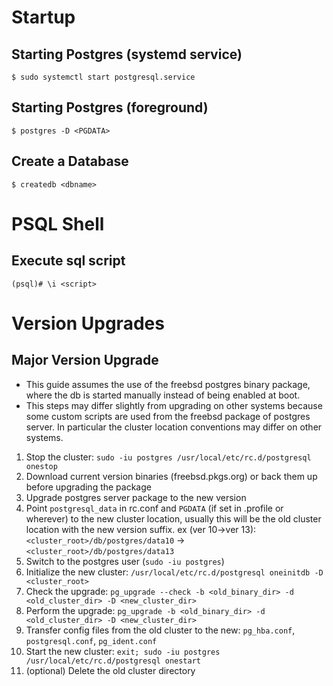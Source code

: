 # Startup
## Starting Postgres (systemd service)
`$ sudo systemctl start postgresql.service`

## Starting Postgres (foreground)
`$ postgres -D <PGDATA>`

## Create a Database
`$ createdb <dbname>`

# PSQL Shell
## Execute sql script
`(psql)# \i <script>`

# Version Upgrades
## Major Version Upgrade
* This guide assumes the use of the freebsd postgres binary package, where the db is started manually instead of being enabled at boot.
* This steps may differ slightly from upgrading on other systems because some custom scripts are used from the freebsd package of postgres server. In particular the cluster location conventions may differ on other systems.
1. Stop the cluster: `sudo -iu postgres /usr/local/etc/rc.d/postgresql onestop`
2. Download current version binaries (freebsd.pkgs.org) or back them up before upgrading the package
3. Upgrade postgres server package to the new version
4. Point `postgresql_data` in rc.conf and `PGDATA` (if set in .profile or wherever) to the new cluster location, usually this will be the old cluster location with the new version suffix. ex (ver 10->ver 13): `<cluster_root>/db/postgres/data10` -> `<cluster_root>/db/postgres/data13`
5. Switch to the postgres user (`sudo -iu postgres`)
6. Initialize the new cluster: `/usr/local/etc/rc.d/postgresql oneinitdb -D <cluster_root>`
7. Check the upgrade: `pg_upgrade --check -b <old_binary_dir> -d <old_cluster_dir> -D <new_cluster_dir>`
8. Perform the upgrade: `pg_upgrade -b <old_binary_dir> -d <old_cluster_dir> -D <new_cluster_dir>`
9. Transfer config files from the old cluster to the new: `pg_hba.conf`, `postgresql.conf`, `pg_ident.conf`
10. Start the new cluster: `exit; sudo -iu postgres /usr/local/etc/rc.d/postgresql onestart`
11. (optional) Delete the old cluster directory
